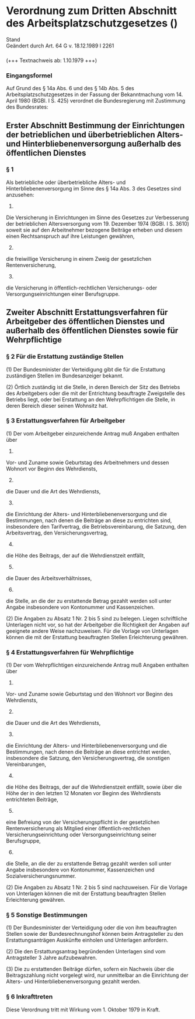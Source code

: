 Verordnung zum Dritten Abschnitt des Arbeitsplatzschutzgesetzes ()
==================================================================

Stand  
Geändert durch Art. 64 G v. 18.12.1989 I 2261

### 

(+++ Textnachweis ab: 1.10.1979 +++)

### Eingangsformel

Auf Grund des § 14a Abs. 6 und des § 14b Abs. 5 des Arbeitsplatzschutzgesetzes in der Fassung der Bekanntmachung vom 14. April 1980 (BGBl. I S. 425) verordnet die Bundesregierung mit Zustimmung des Bundesrates:

Erster Abschnitt Bestimmung der Einrichtungen der betrieblichen und überbetrieblichen Alters- und Hinterbliebenenversorgung außerhalb des öffentlichen Dienstes
---------------------------------------------------------------------------------------------------------------------------------------------------------------

### 

### § 1

Als betriebliche oder überbetriebliche Alters- und Hinterbliebenenversorgung im Sinne des § 14a Abs. 3 des Gesetzes sind anzusehen:

1.  
Die Versicherung in Einrichtungen im Sinne des Gesetzes zur Verbesserung der betrieblichen Altersversorgung vom 19. Dezember 1974 (BGBl. I S. 3610) soweit sie auf den Arbeitnehmer bezogene Beiträge erheben und diesem einen Rechtsanspruch auf ihre Leistungen gewähren,

2.  
die freiwillige Versicherung in einem Zweig der gesetzlichen Rentenversicherung,

3.  
die Versicherung in öffentlich-rechtlichen Versicherungs- oder Versorgungseinrichtungen einer Berufsgruppe.

Zweiter Abschnitt Erstattungsverfahren für Arbeitgeber des öffentlichen Dienstes und außerhalb des öffentlichen Dienstes sowie für Wehrpflichtige
-------------------------------------------------------------------------------------------------------------------------------------------------

### 

### § 2 Für die Erstattung zuständige Stellen

(1) Der Bundesminister der Verteidigung gibt die für die Erstattung zuständigen Stellen im Bundesanzeiger bekannt.

(2) Örtlich zuständig ist die Stelle, in deren Bereich der Sitz des Betriebs des Arbeitgebers oder die mit der Entrichtung beauftragte Zweigstelle des Betriebs liegt, oder bei Erstattung an den Wehrpflichtigen die Stelle, in deren Bereich dieser seinen Wohnsitz hat.

### § 3 Erstattungsverfahren für Arbeitgeber

(1) Der vom Arbeitgeber einzureichende Antrag muß Angaben enthalten über

1.  
Vor- und Zuname sowie Geburtstag des Arbeitnehmers und dessen Wohnort vor Beginn des Wehrdiensts,

2.  
die Dauer und die Art des Wehrdiensts,

3.  
die Einrichtung der Alters- und Hinterbliebenenversorgung und die Bestimmungen, nach denen die Beiträge an diese zu entrichten sind, insbesondere den Tarifvertrag, die Betriebsvereinbarung, die Satzung, den Arbeitsvertrag, den Versicherungsvertrag,

4.  
die Höhe des Beitrags, der auf die Wehrdienstzeit entfällt,

5.  
die Dauer des Arbeitsverhältnisses,

6.  
die Stelle, an die der zu erstattende Betrag gezahlt werden soll unter Angabe insbesondere von Kontonummer und Kassenzeichen.

(2) Die Angaben zu Absatz 1 Nr. 2 bis 5 sind zu belegen. Liegen schriftliche Unterlagen nicht vor, so hat der Arbeitgeber die Richtigkeit der Angaben auf geeignete andere Weise nachzuweisen. Für die Vorlage von Unterlagen können die mit der Erstattung beauftragten Stellen Erleichterung gewähren.

### § 4 Erstattungsverfahren für Wehrpflichtige

(1) Der vom Wehrpflichtigen einzureichende Antrag muß Angaben enthalten über

1.  
Vor- und Zuname sowie Geburtstag und den Wohnort vor Beginn des Wehrdiensts,

2.  
die Dauer und die Art des Wehrdiensts,

3.  
die Einrichtung der Alters- und Hinterbliebenenversorgung und die Bestimmungen, nach denen die Beiträge an diese entrichtet werden, insbesondere die Satzung, den Versicherungsvertrag, die sonstigen Vereinbarungen,

4.  
die Höhe des Beitrags, der auf die Wehrdienstzeit entfällt, sowie über die Höhe der in den letzten 12 Monaten vor Beginn des Wehrdiensts entrichteten Beiträge,

5.  
eine Befreiung von der Versicherungspflicht in der gesetzlichen Rentenversicherung als Mitglied einer öffentlich-rechtlichen Versicherungseinrichtung oder Versorgungseinrichtung seiner Berufsgruppe,

6.  
die Stelle, an die der zu erstattende Betrag gezahlt werden soll unter Angabe insbesondere von Kontonummer, Kassenzeichen und Sozialversicherungsnummer.

(2) Die Angaben zu Absatz 1 Nr. 2 bis 5 sind nachzuweisen. Für die Vorlage von Unterlagen können die mit der Erstattung beauftragten Stellen Erleichterung gewähren.

### § 5 Sonstige Bestimmungen

(1) Der Bundesminister der Verteidigung oder die von ihm beauftragten Stellen sowie der Bundesrechnungshof können beim Antragsteller zu den Erstattungsanträgen Auskünfte einholen und Unterlagen anfordern.

(2) Die den Erstattungsantrag begründenden Unterlagen sind vom Antragsteller 3 Jahre aufzubewahren.

(3) Die zu erstattenden Beiträge dürfen, sofern ein Nachweis über die Beitragszahlung nicht vorgelegt wird, nur unmittelbar an die Einrichtung der Alters- und Hinterbliebenenversorgung gezahlt werden.

### § 6 Inkrafttreten

Diese Verordnung tritt mit Wirkung vom 1. Oktober 1979 in Kraft.
